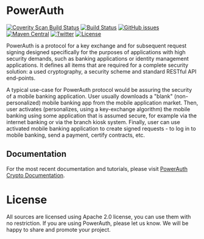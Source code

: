 # PowerAuth

[![Coverity Scan Build Status](https://img.shields.io/coverity/scan/8967.svg)](https://scan.coverity.com/projects/wultra-powerauth-crypto)
[![Build Status](https://travis-ci.org/wultra/powerauth-crypto.svg?branch=master)](https://travis-ci.org/wultra/powerauth-crypto)
[![GitHub issues](https://img.shields.io/github/issues/wultra/powerauth-crypto.svg?maxAge=2592000)](https://github.com/wultra/powerauth-crypto/issues)
[![Maven Central](https://img.shields.io/maven-central/v/io.getlime.security/powerauth-java-crypto.svg?maxAge=2592000)](http://search.maven.org/#search%7Cga%7C1%7Cg%3A%22io.getlime.security%22)
[![Twitter](https://img.shields.io/badge/twitter-@wultra-blue.svg?style=flat)](http://twitter.com/wultra)
[![License](https://img.shields.io/badge/License-Apache%202.0-blue.svg)](./LICENSE.txt)

PowerAuth is a protocol for a key exchange and for subsequent request signing designed specifically for the purposes of applications with high security demands, such as banking applications or identity management applications. It defines all items that are required for a complete security solution: a used cryptography, a security scheme and standard RESTful API end-points.

A typical use-case for PowerAuth protocol would be assuring the security of a mobile banking application. User usually downloads a "blank" (non-personalized) mobile banking app from the mobile application market. Then, user activates (personalizes, using a key-exchange algorithm) the mobile banking using some application that is assumed secure, for example via the internet banking or via the branch kiosk system. Finally, user can use activated mobile banking application to create signed requests - to log in to mobile banking, send a payment, certify contracts, etc.

## Documentation

For the most recent documentation and tutorials, please visit [PowerAuth Crypto Documentation](./docs/Readme.md).

# License

All sources are licensed using Apache 2.0 license, you can use them with no restriction. If you are using PowerAuth, please let us know. We will be happy to share and promote your project.
